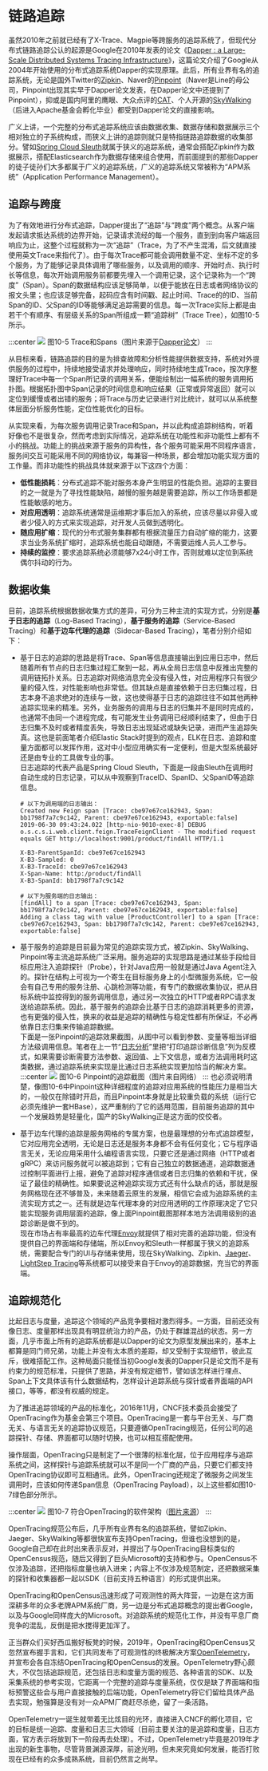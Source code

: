 # 链路追踪

虽然2010年之前就已经有了X-Trace、Magpie等跨服务的追踪系统了，但现代分布式链路追踪公认的起源是Google在2010年发表的论文《[Dapper : a Large-Scale Distributed Systems Tracing Infrastructure](https://static.googleusercontent.com/media/research.google.com/zh-CN//archive/papers/dapper-2010-1.pdf)》，这篇论文介绍了Google从2004年开始使用的分布式追踪系统Dapper的实现原理。此后，所有业界有名的追踪系统，无论是国外Twitter的[Zipkin](https://github.com/openzipkin/zipkin)、Naver的[Pinpoint](https://github.com/pinpoint-apm/pinpoint)（Naver是Line的母公司，Pinpoint出现其实早于Dapper论文发表，在Dapper论文中还提到了Pinpoint），抑或是国内阿里的鹰眼、大众点评的[CAT](https://github.com/dianping/cat)、个人开源的[SkyWalking](https://github.com/apache/skywalking)（后进入Apache基金会孵化毕业）都受到Dapper论文的直接影响。

广义上讲，一个完整的分布式追踪系统应该由数据收集、数据存储和数据展示三个相对独立的子系统构成，而狭义上讲的追踪则就只是特指链路追踪数据的收集部分。譬如[Spring Cloud Sleuth](https://spring.io/projects/spring-cloud-sleuth)就属于狭义的追踪系统，通常会搭配Zipkin作为数据展示，搭配Elasticsearch作为数据存储来组合使用，而前面提到的那些Dapper的徒子徒孙们大多都属于广义的追踪系统，广义的追踪系统又常被称为“APM系统”（Application Performance Management）。

## 追踪与跨度

为了有效地进行分布式追踪，Dapper提出了“追踪”与“跨度”两个概念。从客户端发起请求抵达系统的边界开始，记录请求流经的每一个服务，直到到向客户端返回响应为止，这整个过程就称为一次“追踪”（Trace，为了不产生混淆，后文就直接使用英文Trace来指代了）。由于每次Trace都可能会调用数量不定、坐标不定的多个服务，为了能够记录具体调用了哪些服务，以及调用的顺序、开始时点、执行时长等信息，每次开始调用服务前都要先埋入一个调用记录，这个记录称为一个“跨度”（Span）。Span的数据结构应该足够简单，以便于能放在日志或者网络协议的报文头里；也应该足够完备，起码应含有时间戳、起止时间、Trace的的ID、当前Span的ID、父Span的ID等能够满足追踪需要的信息。每一次Trace实际上都是由若干个有顺序、有层级关系的Span所组成一颗“追踪树”（Trace Tree），如图10-5所示。

:::center
![](./images/spans.png)
图10-5 Trace和Spans（图片来源于[Dapper论文](https://static.googleusercontent.com/media/research.google.com/zh-CN//archive/papers/dapper-2010-1.pdf)）
:::

从目标来看，链路追踪的目的是为排查故障和分析性能提供数据支持，系统对外提供服务的过程中，持续地接受请求并处理响应，同时持续地生成Trace，按次序整理好Trace中每一个Span所记录的调用关系，便能绘制出一幅系统的服务调用拓扑图。根据拓扑图中Span记录的时间信息和响应结果（正常或异常返回）就可以定位到缓慢或者出错的服务；将Trace与历史记录进行对比统计，就可以从系统整体层面分析服务性能，定位性能优化的目标。

从实现来看，为每次服务调用记录Trace和Span，并以此构成追踪树结构，听着好像也不是很复杂，然而考虑到实际情况，追踪系统在功能性和非功能性上都有不小的挑战。功能上的挑战来源于服务的异构性，各个服务可能采用不同程序语言，服务间交互可能采用不同的网络协议，每兼容一种场景，都会增加功能实现方面的工作量。而非功能性的挑战具体就来源于以下这四个方面：

- **低性能损耗**：分布式追踪不能对服务本身产生明显的性能负担。追踪的主要目的之一就是为了寻找性能缺陷，越慢的服务越是需要追踪，所以工作场景都是性能敏感的地方。
- **对应用透明**：追踪系统通常是运维期才事后加入的系统，应该尽量以非侵入或者少侵入的方式来实现追踪，对开发人员做到透明化。
- **随应用扩缩**：现代的分布式服务集群都有根据流量压力自动扩缩的能力，这要求当业务系统扩缩时，追踪系统也能自动跟随，不需要运维人员人工参与。
- **持续的监控**：要求追踪系统必须能够7x24小时工作，否则就难以定位到系统偶尔抖动的行为。

## 数据收集

目前，追踪系统根据数据收集方式的差异，可分为三种主流的实现方式，分别是**基于日志的追踪**（Log-Based Tracing），**基于服务的追踪**（Service-Based Tracing）和**基于边车代理的追踪**（Sidecar-Based Tracing），笔者分别介绍如下：

- 基于日志的追踪的思路是将Trace、Span等信息直接输出到应用日志中，然后随着所有节点的日志归集过程汇聚到一起，再从全局日志信息中反推出完整的调用链拓扑关系。日志追踪对网络消息完全没有侵入性，对应用程序只有很少量的侵入性，对性能影响也非常低。但其缺点是直接依赖于日志归集过程，日志本身不追求绝对的连续与一致，这也使得基于日志的追踪往往不如其他两种追踪实现来的精准。另外，业务服务的调用与日志的归集并不是同时完成的，也通常不由同一个进程完成，有可能发生业务调用已经顺利结束了，但由于日志归集不及时或者精度丢失，导致日志出现延迟或缺失记录，进而产生追踪失真。这也是前面笔者介绍Elastic Stack时提到的观点，ELK在日志、追踪和度量方面都可以发挥作用，这对中小型应用确实有一定便利，但是大型系统最好还是由专业的工具做专业的事。<br/>日志追踪的代表产品是Spring Cloud Sleuth，下面是一段由Sleuth在调用时自动生成的日志记录，可以从中观察到TraceID、SpanID、父SpanID等追踪信息。

  ```
  # 以下为调用端的日志输出：
  Created new Feign span [Trace: cbe97e67ce162943, Span: bb1798f7a7c9c142, Parent: cbe97e67ce162943, exportable:false]
  2019-06-30 09:43:24.022 [http-nio-9010-exec-8] DEBUG o.s.c.s.i.web.client.feign.TraceFeignClient - The modified request equals GET http://localhost:9001/product/findAll HTTP/1.1
  
  X-B3-ParentSpanId: cbe97e67ce162943
  X-B3-Sampled: 0
  X-B3-TraceId: cbe97e67ce162943
  X-Span-Name: http:/product/findAll
  X-B3-SpanId: bb1798f7a7c9c142
  
  # 以下为服务端的日志输出：
  [findAll] to a span [Trace: cbe97e67ce162943, Span: bb1798f7a7c9c142, Parent: cbe97e67ce162943, exportable:false]
  Adding a class tag with value [ProductController] to a span [Trace: cbe97e67ce162943, Span: bb1798f7a7c9c142, Parent: cbe97e67ce162943, exportable:false]
  ```

- 基于服务的追踪是目前最为常见的追踪实现方式，被Zipkin、SkyWalking、Pinpoint等主流追踪系统广泛采用。服务追踪的实现思路是通过某些手段给目标应用注入追踪探针（Probe），针对Java应用一般就是通过Java Agent注入的。探针在结构上可视为一个寄生在目标服务身上的小型微服务系统，它一般会有自己专用的服务注册、心跳检测等功能，有专门的数据收集协议，把从目标系统中监控得到的服务调用信息，通过另一次独立的HTTP或者RPC请求发送给追踪系统。因此，基于服务的追踪会比基于日志的追踪消耗更多的资源，也有更强的侵入性，换来的收益是追踪的精确性与稳定性都有所保证，不必再依靠日志归集来传输追踪数据。<br/>下面是一张Pinpoint的追踪效果截图，从图中可以看到参数、变量等相当详细方法级调用信息。笔者在上一节“[日志分析](/distribution/observability/logging.html)”里把“打印追踪诊断信息”列为反模式，如果需要诊断需要方法参数、返回值、上下文信息，或者方法调用耗时这类数据，通过追踪系统来实现是比通过日志系统实现更加恰当的解决方案。
  :::center
  ![](./images/pinpoint.png)
  图10-6 Pinpoint的追踪截图（图片来自网络）
  :::
  也必须说明清楚，像图10-6中Pinpoint这种详细程度的追踪对应用系统的性能压力是相当大的，一般仅在除错时开启，而且Pinpoint本身就是比较重负载的系统（运行它必须先维护一套HBase），这严重制约了它的适用范围，目前服务追踪的其中一个发展趋势是轻量化，国产的SkyWalking正是这方面的佼佼者。
  
- 基于边车代理的追踪是服务网格的专属方案，也是最理想的分布式追踪模型，它对应用完全透明，无论是日志还是服务本身都不会有任何变化；它与程序语言无关，无论应用采用什么编程语言实现，只要它还是通过网络（HTTP或者gRPC）来访问服务就可以被追踪到；它有自己独立的数据通道，追踪数据通过控制平面进行上报，避免了追踪对程序通信或者日志归集的依赖和干扰，保证了最佳的精确性。如果要说这种追踪实现方式还有什么缺点的话，那就是服务网格现在还不够普及，未来随着云原生的发展，相信它会成为追踪系统的主流实现方式之一。还有就是边车代理本身的对应用透明的工作原理决定了它只能实现服务调用层面的追踪，像上面Pinpoint截图那样本地方法调用级别的追踪诊断是做不到的。<br/>现在市场占有率最高的边车代理[Envoy](https://www.envoyproxy.io/)就提供了相对完善的追踪功能，但没有提供自己的界面端和存储端，所以Envoy和Sleuth一样都属于狭义的追踪系统，需要配合专门的UI与存储来使用，现在SkyWalking、Zipkin、[Jaeger](https://www.jaegertracing.io/)、[LightStep Tracing](https://lightstep.com/products/)等系统都可以接受来自于Envoy的追踪数据，充当它的界面端。

## 追踪规范化

比起日志与度量，追踪这个领域的产品竞争要相对激烈得多。一方面，目前还没有像日志、度量那样出现具有明显统治力的产品，仍处于群雄混战的状态。另一方面，几乎市面上所有的追踪系统都是以Dapper的论文为原型发展出来的，基本上都算是同门师兄弟，功能上并没有太本质的差距，却又受制于实现细节，彼此互斥，很难搭配工作。这种局面只能怪当初Google发表的Dapper只是论文而不是有约束力的规范标准，只提供了思路，并没有规定细节，譬如该怎样进行埋点、Span上下文具体该有什么数据结构，怎样设计追踪系统与探针或者界面端的API接口，等等，都没有权威的规定。

为了推进追踪领域的产品的标准化，2016年11月，CNCF技术委员会接受了OpenTracing作为基金会第三个项目。OpenTracing是一套与平台无关、与厂商无关、与语言无关的追踪协议规范，只要遵循OpenTracing规范，任何公司的追踪探针、存储、界面都可以随时切换，也可以相互搭配使用。

操作层面，OpenTracing只是制定了一个很薄的标准化层，位于应用程序与追踪系统之间，这样探针与追踪系统就可以不是同一个厂商的产品，只要它们都支持OpenTracing协议即可互相通讯。此外，OpenTracing还规定了微服务之间发生调用时，应该如何传递Span信息（OpenTracing Payload），以上这些都如图10-7绿色部分所示。

:::center
![](./images/opentracing.png)
图10-7 符合OpenTracing的软件架构（[图片来源](https://medium.com/opentracing/towards-turnkey-distributed-tracing-5f4297d1736)）
:::

OpenTracing规范公布后，几乎所有业界有名的追踪系统，譬如Zipkin、Jaeger、SkyWalking等都很快宣布支持OpenTracing，但谁也没想到的是，Google自己却在此时出来表示反对，并提出了与OpenTracing目标类似的OpenCensus规范，随后又得到了巨头Microsoft的支持和参与。OpenCensus不仅涉及追踪，还把指标度量也纳入进来；内容上不仅涉及规范制定，还把数据采集的探针和收集器都一起以SDK（目前支持五种语言）的形式提供出来。

OpenTracing和OpenCensus迅速形成了可观测性的两大阵营，一边是在这方面深耕多年的众多老牌APM系统厂商，另一边是分布式追踪概念的提出者Google，以及与Google同样庞大的Microsoft。对追踪系统的规范化工作，并没有平息厂商竞争的混乱，反倒是把水搅得更加浑了。

正当群众们买好西瓜搬好板凳的时候，2019年，OpenTracing和OpenCensus又忽然宣布握手言和，它们共同发布了可观测性的终极解决方案[OpenTelemetry](https://opentelemetry.io/)，并宣布会各自冻结OpenTracing和OpenCensus的发展。OpenTelemetry野心颇大，不仅包括追踪规范，还包括日志和度量方面的规范、各种语言的SDK、以及采集系统的参考实现，它距离一个完整的追踪与度量系统，仅仅是缺了界面端和指标预警这些会与用户直接接触的后端功能，OpenTelemetry将它们留给具体产品去实现，勉强算是没有对一众APM厂商赶尽杀绝，留了一条活路。

OpenTelemetry一诞生就带着无比炫目的光环，直接进入CNCF的孵化项目，它的目标是统一追踪、度量和日志三大领域（目前主要关注的是追踪和度量，日志方面，官方表示将放到下一阶段再去处理）。不过，OpenTelemetry毕竟是2019年才出现的新生事物，尽管背景渊源深厚，前途光明，但未来究竟如何发展，能否打败现在已经有的众多成熟系统，目前仍然言之尚早。
